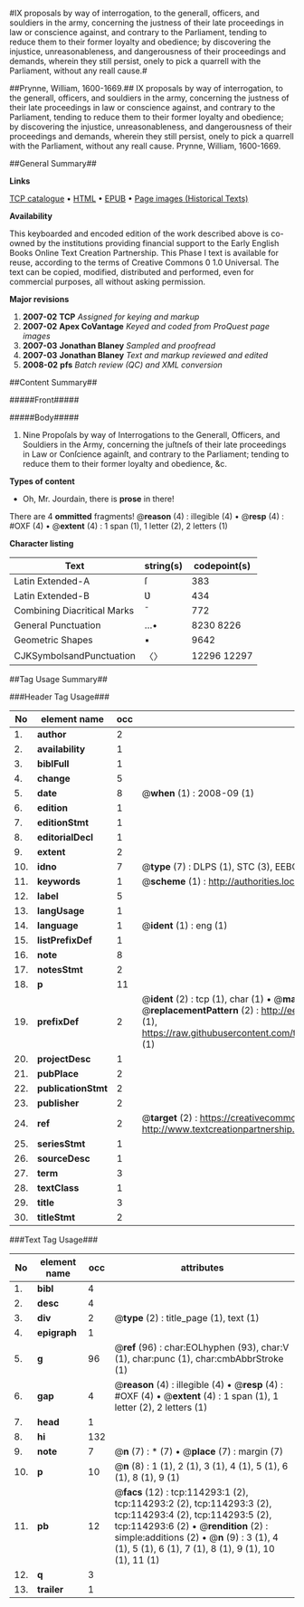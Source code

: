 #IX proposals by way of interrogation, to the generall, officers, and souldiers in the army, concerning the justness of their late proceedings in law or conscience against, and contrary to the Parliament, tending to reduce them to their former loyalty and obedience; by discovering the injustice, unreasonableness, and dangerousness of their proceedings and demands, wherein they still persist, onely to pick a quarrell with the Parliament, without any reall cause.#

##Prynne, William, 1600-1669.##
IX proposals by way of interrogation, to the generall, officers, and souldiers in the army, concerning the justness of their late proceedings in law or conscience against, and contrary to the Parliament, tending to reduce them to their former loyalty and obedience; by discovering the injustice, unreasonableness, and dangerousness of their proceedings and demands, wherein they still persist, onely to pick a quarrell with the Parliament, without any reall cause.
Prynne, William, 1600-1669.

##General Summary##

**Links**

[TCP catalogue](http://www.ota.ox.ac.uk/tcp/)  • 
[HTML](http://tei.it.ox.ac.uk/tcp/Texts-HTML/free/A91/A91234.html)  • 
[EPUB](http://tei.it.ox.ac.uk/tcp/Texts-EPUB/free/A91/A91234.epub) • 
[Page images (Historical Texts)](https://data.historicaltexts.jisc.ac.uk/view?pubId=eebo-99862144e&pageId=eebo-99862144e-114293-1)

**Availability**

This keyboarded and encoded edition of the
	       work described above is co-owned by the institutions
	       providing financial support to the Early English Books
	       Online Text Creation Partnership. This Phase I text is
	       available for reuse, according to the terms of Creative
	       Commons 0 1.0 Universal. The text can be copied,
	       modified, distributed and performed, even for
	       commercial purposes, all without asking permission.

**Major revisions**

1. __2007-02__ __TCP__ *Assigned for keying and markup*
1. __2007-02__ __Apex CoVantage__ *Keyed and coded from ProQuest page images*
1. __2007-03__ __Jonathan Blaney__ *Sampled and proofread*
1. __2007-03__ __Jonathan Blaney__ *Text and markup reviewed and edited*
1. __2008-02__ __pfs__ *Batch review (QC) and XML conversion*

##Content Summary##

#####Front#####

#####Body#####

1. Nine Propoſals by way of Interrogations to the Generall, Officers, and Souldiers in the Army, concerning the juſtneſs of their late proceedings in Law or Conſcience againſt, and contrary to the Parliament; tending to reduce them to their former loyalty and obedience, &c.

**Types of content**

  * Oh, Mr. Jourdain, there is **prose** in there!

There are 4 **ommitted** fragments! 
 @__reason__ (4) : illegible (4)  •  @__resp__ (4) : #OXF (4)  •  @__extent__ (4) : 1 span (1), 1 letter (2), 2 letters (1)

**Character listing**


|Text|string(s)|codepoint(s)|
|---|---|---|
|Latin Extended-A|ſ|383|
|Latin Extended-B|Ʋ|434|
|Combining             Diacritical Marks|̄|772|
|General Punctuation|…•|8230 8226|
|Geometric Shapes|▪|9642|
|CJKSymbolsandPunctuation|〈〉|12296 12297|

##Tag Usage Summary##

###Header Tag Usage###

|No|element name|occ|attributes|
|---|---|---|---|
|1.|__author__|2||
|2.|__availability__|1||
|3.|__biblFull__|1||
|4.|__change__|5||
|5.|__date__|8| @__when__ (1) : 2008-09 (1)|
|6.|__edition__|1||
|7.|__editionStmt__|1||
|8.|__editorialDecl__|1||
|9.|__extent__|2||
|10.|__idno__|7| @__type__ (7) : DLPS (1), STC (3), EEBO-CITATION (1), PROQUEST (1), VID (1)|
|11.|__keywords__|1| @__scheme__ (1) : http://authorities.loc.gov/ (1)|
|12.|__label__|5||
|13.|__langUsage__|1||
|14.|__language__|1| @__ident__ (1) : eng (1)|
|15.|__listPrefixDef__|1||
|16.|__note__|8||
|17.|__notesStmt__|2||
|18.|__p__|11||
|19.|__prefixDef__|2| @__ident__ (2) : tcp (1), char (1)  •  @__matchPattern__ (2) : ([0-9\-]+):([0-9IVX]+) (1), (.+) (1)  •  @__replacementPattern__ (2) : http://eebo.chadwyck.com/downloadtiff?vid=$1&page=$2 (1), https://raw.githubusercontent.com/textcreationpartnership/Texts/master/tcpchars.xml#$1 (1)|
|20.|__projectDesc__|1||
|21.|__pubPlace__|2||
|22.|__publicationStmt__|2||
|23.|__publisher__|2||
|24.|__ref__|2| @__target__ (2) : https://creativecommons.org/publicdomain/zero/1.0/ (1), http://www.textcreationpartnership.org/docs/. (1)|
|25.|__seriesStmt__|1||
|26.|__sourceDesc__|1||
|27.|__term__|3||
|28.|__textClass__|1||
|29.|__title__|3||
|30.|__titleStmt__|2||


###Text Tag Usage###

|No|element name|occ|attributes|
|---|---|---|---|
|1.|__bibl__|4||
|2.|__desc__|4||
|3.|__div__|2| @__type__ (2) : title_page (1), text (1)|
|4.|__epigraph__|1||
|5.|__g__|96| @__ref__ (96) : char:EOLhyphen (93), char:V (1), char:punc (1), char:cmbAbbrStroke (1)|
|6.|__gap__|4| @__reason__ (4) : illegible (4)  •  @__resp__ (4) : #OXF (4)  •  @__extent__ (4) : 1 span (1), 1 letter (2), 2 letters (1)|
|7.|__head__|1||
|8.|__hi__|132||
|9.|__note__|7| @__n__ (7) : * (7)  •  @__place__ (7) : margin (7)|
|10.|__p__|10| @__n__ (8) : 1 (1), 2 (1), 3 (1), 4 (1), 5 (1), 6 (1), 8 (1), 9 (1)|
|11.|__pb__|12| @__facs__ (12) : tcp:114293:1 (2), tcp:114293:2 (2), tcp:114293:3 (2), tcp:114293:4 (2), tcp:114293:5 (2), tcp:114293:6 (2)  •  @__rendition__ (2) : simple:additions (2)  •  @__n__ (9) : 3 (1), 4 (1), 5 (1), 6 (1), 7 (1), 8 (1), 9 (1), 10 (1), 11 (1)|
|12.|__q__|3||
|13.|__trailer__|1||
